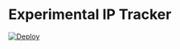 # Experimental IP Tracker

[![Deploy](https://www.herokucdn.com/deploy/button.svg)](https://heroku.com/deploy)
